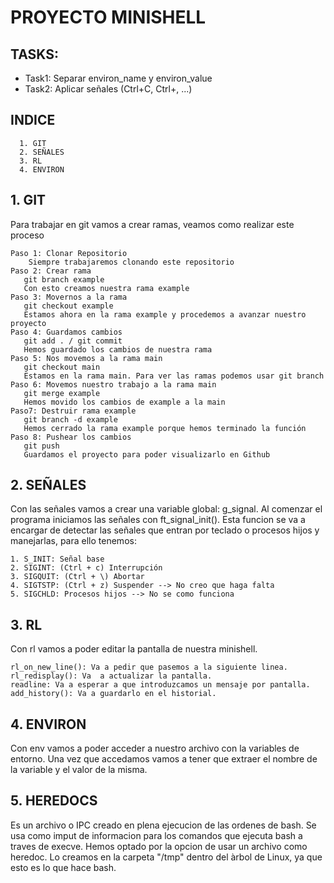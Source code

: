 # PROYECTO MINISHELL

## TASKS:
- Task1: Separar environ_name y environ_value
- Task2: Aplicar señales (Ctrl+C, Ctrl+\, ...)

## INDICE
```
  1. GIT
  2. SEÑALES
  3. RL
  4. ENVIRON
```

## 1. GIT
Para trabajar en git vamos a crear ramas, veamos como realizar este proceso
```
Paso 1: Clonar Repositorio
    Siempre trabajaremos clonando este repositorio
Paso 2: Crear rama
   git branch example
   Con esto creamos nuestra rama example
Paso 3: Movernos a la rama
   git checkout example
   Estamos ahora en la rama example y procedemos a avanzar nuestro proyecto
Paso 4: Guardamos cambios
   git add . / git commit
   Hemos guardado los cambios de nuestra rama
Paso 5: Nos movemos a la rama main
   git checkout main
   Estamos en la rama main. Para ver las ramas podemos usar git branch
Paso 6: Movemos nuestro trabajo a la rama main
   git merge example
   Hemos movido los cambios de example a la main
Paso7: Destruir rama example
   git branch -d example
   Hemos cerrado la rama example porque hemos terminado la función
Paso 8: Pushear los cambios
   git push
   Guardamos el proyecto para poder visualizarlo en Github
```

## 2. SEÑALES
Con las señales vamos a crear una variable global: g_signal. Al comenzar el programa iniciamos las señales con ft_signal_init().
Esta funcion se va a encargar de detectar las señales que entran por teclado o procesos hijos y manejarlas, para ello tenemos:
```
1. S_INIT: Señal base
2. SIGINT: (Ctrl + c) Interrupción
3. SIGQUIT: (Ctrl + \) Abortar
4. SIGTSTP: (Ctrl + z) Suspender --> No creo que haga falta
5. SIGCHLD: Procesos hijos --> No se como funciona
```

## 3. RL
Con rl vamos a poder editar la pantalla de nuestra minishell.

```
rl_on_new_line(): Va a pedir que pasemos a la siguiente linea.
rl_redisplay(): Va  a actualizar la pantalla.
readline: Va a esperar a que introduzcamos un mensaje por pantalla.
add_history(): Va a guardarlo en el historial.
```

## 4. ENVIRON
Con env vamos a poder acceder a nuestro archivo con la variables de entorno. Una vez que accedamos vamos a tener que extraer el nombre de la variable y el valor de la misma.

## 5. HEREDOCS
Es un archivo o IPC creado en plena ejecucion de las ordenes de bash. Se usa como imput de informacion para los comandos que ejecuta bash a traves de execve. Hemos optado por la opcion
de usar un archivo como heredoc. Lo creamos en la carpeta "/tmp" dentro del àrbol de Linux, ya que esto es lo que hace bash.
